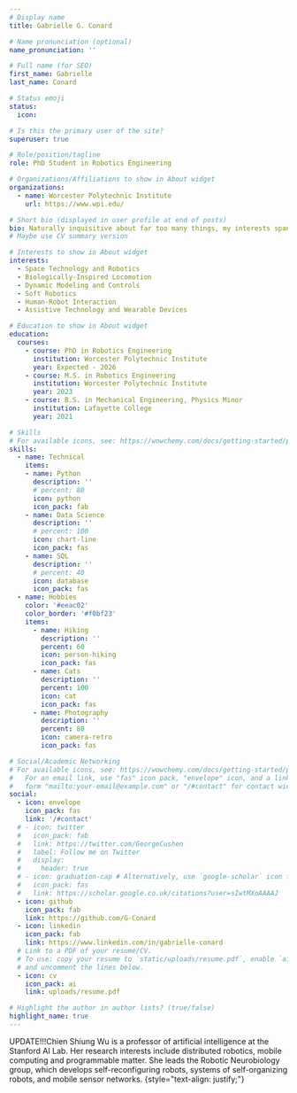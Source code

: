 ```yaml
---
# Display name
title: Gabrielle G. Conard

# Name pronunciation (optional)
name_pronunciation: ''

# Full name (for SEO)
first_name: Gabrielle
last_name: Conard

# Status emoji
status:
  icon: 

# Is this the primary user of the site?
superuser: true

# Role/position/tagline
role: PhD Student in Robotics Engineering

# Organizations/Affiliations to show in About widget
organizations:
  - name: Worcester Polytechnic Institute
    url: https://www.wpi.edu/

# Short bio (displayed in user profile at end of posts)
bio: Naturally inquisitive about far too many things, my interests span a wide variety of applications of robotics and control systems engineering, including space exploration, assistive technology, and human-robot interaction, but they are all united by the common thread of modeling robot movement and locomotion. Thus far, my research has focused on exploring how to achieve more efficient, animal-like motions with robots, specifically through the modeling and control of a soft-spined quadruped robot and a lizard-inspired robot.
# Maybe use CV summary version

# Interests to show in About widget
interests:
  - Space Technology and Robotics
  - Biologically-Inspired Locomotion
  - Dynamic Modeling and Controls
  - Soft Robotics
  - Human-Robot Interaction
  - Assistive Technology and Wearable Devices

# Education to show in About widget
education:
  courses:
    - course: PhD in Robotics Engineering
      institution: Worcester Polytechnic Institute
      year: Expected - 2026
    - course: M.S. in Robotics Engineering
      institution: Worcester Polytechnic Institute
      year: 2023
    - course: B.S. in Mechanical Engineering, Physics Minor
      institution: Lafayette College
      year: 2021

# Skills
# For available icons, see: https://wowchemy.com/docs/getting-started/page-builder/#icons
skills:
  - name: Technical
    items:
    - name: Python
      description: ''
      # percent: 80
      icon: python
      icon_pack: fab
    - name: Data Science
      description: ''
      # percent: 100
      icon: chart-line
      icon_pack: fas
    - name: SQL
      description: ''
      # percent: 40
      icon: database
      icon_pack: fas
  - name: Hobbies
    color: '#eeac02'
    color_border: '#f0bf23'
    items:
      - name: Hiking
        description: ''
        percent: 60
        icon: person-hiking
        icon_pack: fas
      - name: Cats
        description: ''
        percent: 100
        icon: cat
        icon_pack: fas
      - name: Photography
        description: ''
        percent: 80
        icon: camera-retro
        icon_pack: fas

# Social/Academic Networking
# For available icons, see: https://wowchemy.com/docs/getting-started/page-builder/#icons
#   For an email link, use "fas" icon pack, "envelope" icon, and a link in the
#   form "mailto:your-email@example.com" or "/#contact" for contact widget.
social:
  - icon: envelope
    icon_pack: fas
    link: '/#contact'
  # - icon: twitter
  #   icon_pack: fab
  #   link: https://twitter.com/GeorgeCushen
  #   label: Follow me on Twitter
  #   display:
  #     header: true
  # - icon: graduation-cap # Alternatively, use `google-scholar` icon from `ai` icon pack
  #   icon_pack: fas
  #   link: https://scholar.google.co.uk/citations?user=sIwtMXoAAAAJ
  - icon: github
    icon_pack: fab
    link: https://github.com/G-Conard
  - icon: linkedin
    icon_pack: fab
    link: https://www.linkedin.com/in/gabrielle-conard
  # Link to a PDF of your resume/CV.
  # To use: copy your resume to `static/uploads/resume.pdf`, enable `ai` icons in `params.yaml`,
  # and uncomment the lines below.
  - icon: cv
    icon_pack: ai
    link: uploads/resume.pdf

# Highlight the author in author lists? (true/false)
highlight_name: true
---
```


UPDATE!!!Chien Shiung Wu is a professor of artificial intelligence at the Stanford AI Lab. Her research interests include distributed robotics, mobile computing and programmable matter. She leads the Robotic Neurobiology group, which develops self-reconfiguring robots, systems of self-organizing robots, and mobile sensor networks.
{style="text-align: justify;"}
